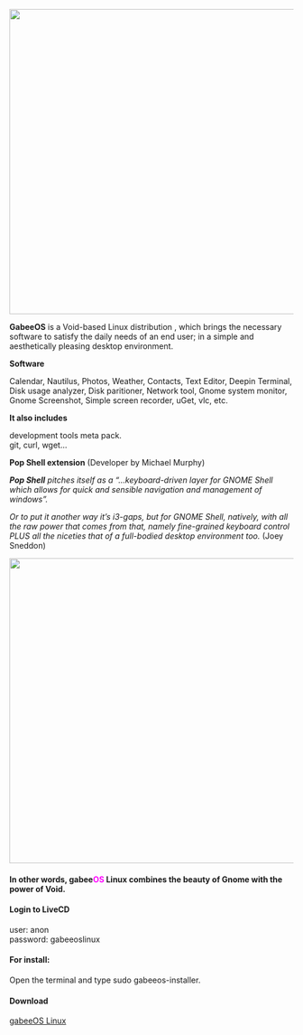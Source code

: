 <p class="unchanged rich-diff-level-one"><img src="https://i.postimg.cc/JzZXc8Gd/perspectiva.png" alt="" width="1280" height="540" /></p>


<p><strong>GabeeOS</strong> is a Void-based Linux distribution , which brings the necessary software to satisfy the daily needs of an end user; in a simple and aesthetically pleasing desktop environment.</p>
<p><strong>Software</strong></p>
<p>Calendar, Nautilus, Photos, Weather, Contacts, Text Editor, Deepin Terminal, Disk usage analyzer, Disk paritioner, Network tool, Gnome system monitor, Gnome Screenshot, Simple screen recorder, uGet, vlc, etc.</p>
<p><strong>It also includes</strong></p>
<p>development tools meta pack.<br />git, curl, wget...</p>



<p><strong>Pop Shell extension</strong> (Developer by Michael Murphy)</p>
<p><em><strong>Pop Shell</strong> pitches itself as a &ldquo;&hellip;keyboard-driven layer for GNOME Shell which allows for quick and sensible navigation and management of windows&rdquo;.</em></p>
<p><em>Or to put it another way it&rsquo;s i3-gaps, but for GNOME Shell, natively, with all the raw power that comes from that, namely fine-grained keyboard control PLUS all the niceties that of a full-bodied desktop environment too.</em> (Joey Sneddon)</p>

<p class="unchanged rich-diff-level-one"><img src="https://i.postimg.cc/N0X2vKV4/pop-shell.png" alt="" width="1280" height="540" /></p>

<h4>In other words, gabee<span style="color: #ff00ff;">OS</span> Linux combines the beauty of Gnome with the power of Void.</h4>

<h4>Login to LiveCD</h4>
<p>user: anon<br />password: gabeeoslinux</p>
<h4>For install:</h4>
<p>Open the terminal and type sudo gabeeos-installer.</p>

<p><h4>Download</h4></p>
<p><a title="gabeeOS Linux" href="https://drive.google.com/file/d/1lMwvGbk6aMAa2NK1rE66IdoYOUSUPFPX/view?usp=sharing">gabeeOS Linux</a></p>
